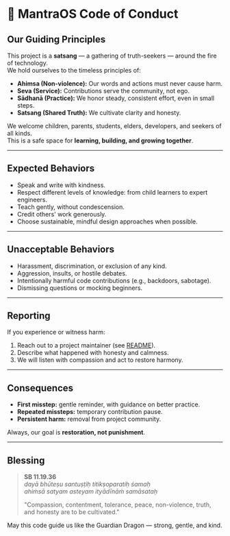 # 🌸 MantraOS Code of Conduct

## Our Guiding Principles

This project is a **satsang** — a gathering of truth-seekers — around the fire of technology.  
We hold ourselves to the timeless principles of:

- **Ahimsa (Non-violence):** Our words and actions must never cause harm.  
- **Seva (Service):** Contributions serve the community, not ego.  
- **Sādhanā (Practice):** We honor steady, consistent effort, even in small steps.  
- **Satsang (Shared Truth):** We cultivate clarity and honesty.  

We welcome children, parents, students, elders, developers, and seekers of all kinds.  
This is a safe space for **learning, building, and growing together**.

---

## Expected Behaviors

- Speak and write with kindness.  
- Respect different levels of knowledge: from child learners to expert engineers.  
- Teach gently, without condescension.  
- Credit others' work generously.  
- Choose sustainable, mindful design approaches when possible.  

---

## Unacceptable Behaviors

- Harassment, discrimination, or exclusion of any kind.  
- Aggression, insults, or hostile debates.  
- Intentionally harmful code contributions (e.g., backdoors, sabotage).  
- Dismissing questions or mocking beginners.  

---

## Reporting

If you experience or witness harm:

1. Reach out to a project maintainer (see [README](README.md)).  
2. Describe what happened with honesty and calmness.  
3. We will listen with compassion and act to restore harmony.  

---

## Consequences

- **First misstep:** gentle reminder, with guidance on better practice.  
- **Repeated missteps:** temporary contribution pause.  
- **Persistent harm:** removal from project community.  

Always, our goal is **restoration, not punishment**.  

---

## Blessing

> **SB 11.19.36**  
> *dayā bhūteṣu santuṣṭiḥ titikṣoparatiḥ śamaḥ  
> ahiṁsā satyam asteyam ityādīnāṁ samāsataḥ*  
>
> "Compassion, contentment, tolerance, peace, non-violence, truth, and honesty are to be cultivated."

May this code guide us like the Guardian Dragon — strong, gentle, and kind.
